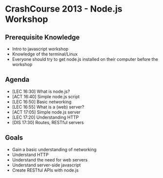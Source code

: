 # CrashCourse 2013 - Node.js Workshop

## Prerequisite Knowledge
* Intro to javascript workshop
* Knowledge of the terminal/Linux
* Everyone should try to get node.js installed on their computer before the workshop

## Agenda
* [LEC 16:30] What is node.js?
* [ACT 16:40] Simple node.js script
* [LEC 16:50] Basic networking
* [LEC 16:55] What is a (web) server?
* [ACT 17:05] Simple node.js server
* [LEC 17:20] Understanding HTTP
* [DIS 17:30] Routes, RESTful servers

## Goals
* Gain a basic understanding of networking
* Understand HTTP
* Understand the need for web servers
* Understand server-side javascript
* Create RESTful APIs with node.js